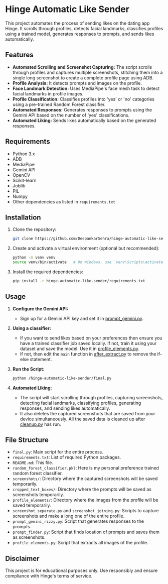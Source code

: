 # Hinge Automatic Like Sender

This project automates the process of sending likes on the dating app Hinge. It scrolls through profiles, detects facial landmarks, classifies profiles using a trained model, generates responses to prompts, and sends likes automatically.

## Features

- **Automated Scrolling and Screenshot Capturing:** The script scrolls through profiles and captures multiple screenshots, stitching them into a single long screenshot to create a complete profile page using ADB.
- **Profile Analysis:** It detects prompts and images on the profile.
- **Face Landmark Detection:** Uses MediaPipe's face mesh task to detect facial landmarks in profile images.
- **Profile Classification:** Classifies profiles into 'yes' or 'no' categories using a pre-trained Random Forest classifier.
- **Automated Responses:** Generates responses to prompts using the Gemini API based on the number of 'yes' classifications.
- **Automated Liking:** Sends likes automatically based on the generated responses.

## Requirements

- Python 3.x
- ADB
- MediaPipe
- Gemini API
- OpenCV
- Scikit-learn
- Joblib
- PIL
- Numpy
- Other dependencies as listed in `requirements.txt`

## Installation

1. Clone the repository:
    ```sh
    git clone https://github.com/DeepankarSehra/hinge-automatic-like-sender.git
    ```

2. Create and activate a virtual environment (optional but recommended):
    ```sh
    python -m venv venv
    source venv/bin/activate   # On Windows, use `venv\Scripts\activate`
    ```

3. Install the required dependencies:
    ```sh
    pip install -r hinge-automatic-like-sender/requirements.txt
    ```

## Usage

1. **Configure the Gemini API:**
    - Sign up for a Gemini API key and set it in [prompt_gemini.py](prompt_gemini.py).

2. **Using a classifier:**
    - If you want to send likes based on your preferences then ensure you have a trained classifier job saved locally. If not, train it using your dataset and save the model. Use it in [profile_elements.py](profile_elements.py).
    - If not, then edit the ```main``` function in [after_extract.py](after_extract.py) to remove the if-else statement.

3. **Run the Script:**
    ```sh
    python /hinge-automatic-like-sender/final.py
    ```

4. **Automated Liking:**
    - The script will start scrolling through profiles, capturing screenshots, detecting facial landmarks, classifying profiles, generating responses, and sending likes automatically.
    - It also deletes the captured screenshots that are saved from your device simultaneously. All the saved data is cleaned up after [cleanup.py](cleanup.py) has run.

## File Structure

- `final.py`: Main script for the entire process.
- `requirements.txt`: List of required Python packages.
- `README.md`: This file.
- `random_forest_classifier.pkl`: Here is my personal preference trained random forest classifier.
- `screenshots/`: Directory where the captured screenshots will be saved temporarily.
- `cropped_text_boxes/`: Directory where the prompts will be saved as screenshots temporarily.
- `profile_elements/`: Directory where the images from the profile will be saved temporarily.
- `screenshot_separate.py` and `screenshot_joining.py`: Scripts to capture screenshots and make a long one of the entire profile.
- `prompt_gemini_rizzy.py`: Script that generates responses to the prompts.
- `prompt_finder.py`: Script that finds location of prompts and saves them as screenshots.
- `profile_elements.py`: Script that extracts all images of the profile.

## Disclaimer

This project is for educational purposes only. Use responsibly and ensure compliance with Hinge's terms of service.
